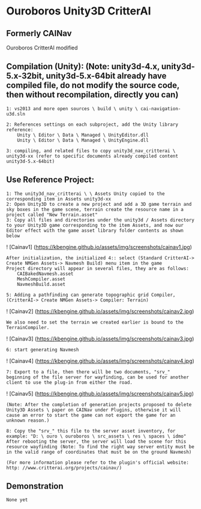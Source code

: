 Ouroboros Unity3D CritterAI
=============

## Formerly CAINav
Ouroboros CritterAI modified

## Compilation (Unity): (Note: unity3d-4.x, unity3d-5.x-32bit, unity3d-5.x-64bit already have compiled file, do not modify the source code, then without recompilation, directly you can)

	1: vs2013 and more open sources \ build \ unity \ cai-navigation-u3d.sln

	2: References settings on each subproject, add the Unity library reference:
		Unity \ Editor \ Data \ Managed \ UnityEditor.dll
		Unity \ Editor \ Data \ Managed \ UnityEngine.dll

	3: compiling, and related files to copy unity3d_nav_critterai \ unity3d-xx (refer to specific documents already compiled content unity3d-5.x-64bit)

## Use Reference Project:

	1: The unity3d_nav_critterai \ \ Assets Unity copied to the corresponding item in Assets unity3d-xx
	2: Open Unity3D to create a new project and add a 3D game terrain and sky boxes in the game scene, terrain create the resource name in a project called "New Terrain.asset"
	3: Copy all files and directories under the unity3d / Assets directory to your Unity3D game corresponding to the item Assets, and now our Editor effect with the game asset library folder contents as shown below

! [Cainav1] (https://kbengine.github.io/assets/img/screenshots/cainav1.jpg)

	After initialization, the initialized 4:: select (Standard CritterAI-> Create NMGen Assets-> Navmesh Build) menu item in the game
	Project directory will appear in several files, they are as follows:
		CAIBakedNavmesh.asset
		MeshCompiler.asset
		NavmeshBuild.asset

	5: Adding a pathfinding can generate topographic grid Compiler, (CritterAI-> Create NMGen Assets-> Compiler: Terrain)

! [Cainav2] (https://kbengine.github.io/assets/img/screenshots/cainav2.jpg)

	We also need to set the terrain we created earlier is bound to the TerrainCompiler.

! [Cainav3] (https://kbengine.github.io/assets/img/screenshots/cainav3.jpg)

	6: start generating Navmesh

! [Cainav4] (https://kbengine.github.io/assets/img/screenshots/cainav4.jpg)

	7: Export to a file, then there will be two documents, "srv_" beginning of the file server for wayfinding, can be used for another client to use the plug-in from either the road.

! [Cainav5] (https://kbengine.github.io/assets/img/screenshots/cainav5.jpg)

	(Note: After the completion of generation projects proposed to delete Unity3D Assets \ paper on CAINav under Plugins, otherwise it will cause an error to start the game can not export the game for an unknown reason.)

	8: Copy the "srv_" this file to the server asset inventory, for example: "D: \ ouro \ ouroboros \ src_assets \ res \ spaces \ idmo"
	After rebooting the server, the server will load the scene for this resource wayfinding (Note: To find the right way server entity must be in the valid range of coordinates that must be on the ground Navmesh)

	(For more information please refer to the plugin's official website: http: //www.critterai.org/projects/cainav/)


## Demonstration

	None yet
